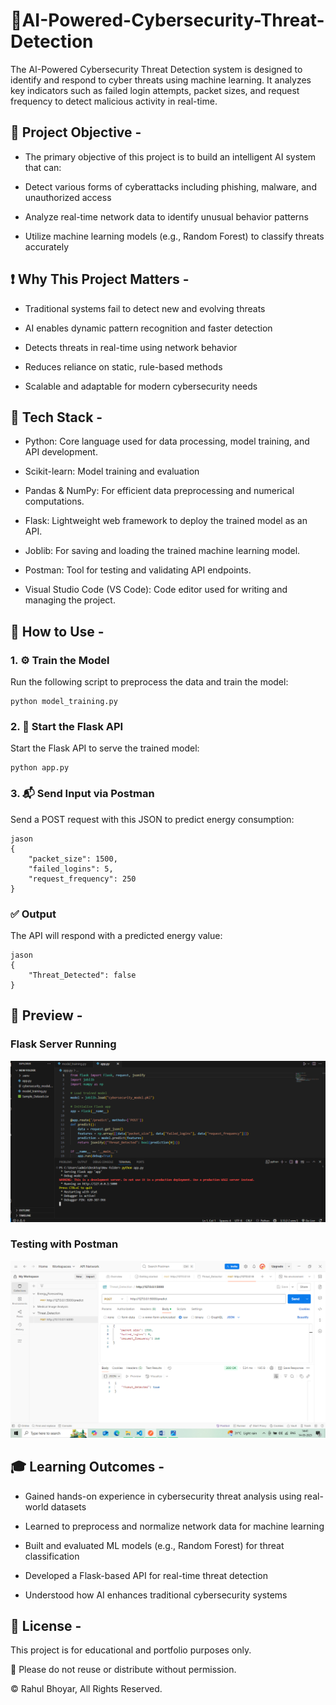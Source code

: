 # 🔐AI-Powered-Cybersecurity-Threat-Detection
The AI-Powered Cybersecurity Threat Detection system is designed to identify and respond to cyber threats using machine learning. It analyzes key indicators such as failed login attempts, packet sizes, and request frequency to detect malicious activity in real-time. 

## 🎯 Project Objective -
- The primary objective of this project is to build an intelligent AI system that can:

- Detect various forms of cyberattacks including phishing, malware, and unauthorized access

- Analyze real-time network data to identify unusual behavior patterns

- Utilize machine learning models (e.g., Random Forest) to classify threats accurately

## ❗ Why This Project Matters -
- Traditional systems fail to detect new and evolving threats

- AI enables dynamic pattern recognition and faster detection

- Detects threats in real-time using network behavior

- Reduces reliance on static, rule-based methods

- Scalable and adaptable for modern cybersecurity needs

## 🔧 Tech Stack -
- Python: Core language used for data processing, model training, and API development.

- Scikit-learn: Model training and evaluation

- Pandas & NumPy: For efficient data preprocessing and numerical computations.

- Flask: Lightweight web framework to deploy the trained model as an API.

- Joblib: For saving and loading the trained machine learning model.

- Postman: Tool for testing and validating API endpoints.

- Visual Studio Code (VS Code): Code editor used for writing and managing the project.

## 🧪 How to Use -
### 1. ⚙️ Train the Model
Run the following script to preprocess the data and train the model:
```
python model_training.py
```
### 2. 🚀 Start the Flask API
Start the Flask API to serve the trained model:
```
python app.py
```
### 3. 📬 Send Input via Postman
Send a POST request with this JSON to predict energy consumption:
```
jason
{
    "packet_size": 1500,
    "failed_logins": 5,
    "request_frequency": 250
}
```
### ✅ Output
The API will respond with a predicted energy value:
```
jason
{
    "Threat_Detected": false
}
```
## 📸 Preview -
### Flask Server Running  
![Flask Server](Output_Images/API_running_in_Flask.png)  

### Testing with Postman  
![Postman Test](Output_Images/API_tested_in_Postman.png) 

## 🎓 Learning Outcomes -
- Gained hands-on experience in cybersecurity threat analysis using real-world datasets

- Learned to preprocess and normalize network data for machine learning

- Built and evaluated ML models (e.g., Random Forest) for threat classification

- Developed a Flask-based API for real-time threat detection

- Understood how AI enhances traditional cybersecurity systems

## 📌 License -
This project is for educational and portfolio purposes only. 

📎 Please do not reuse or distribute without permission.

© Rahul Bhoyar, All Rights Reserved.
